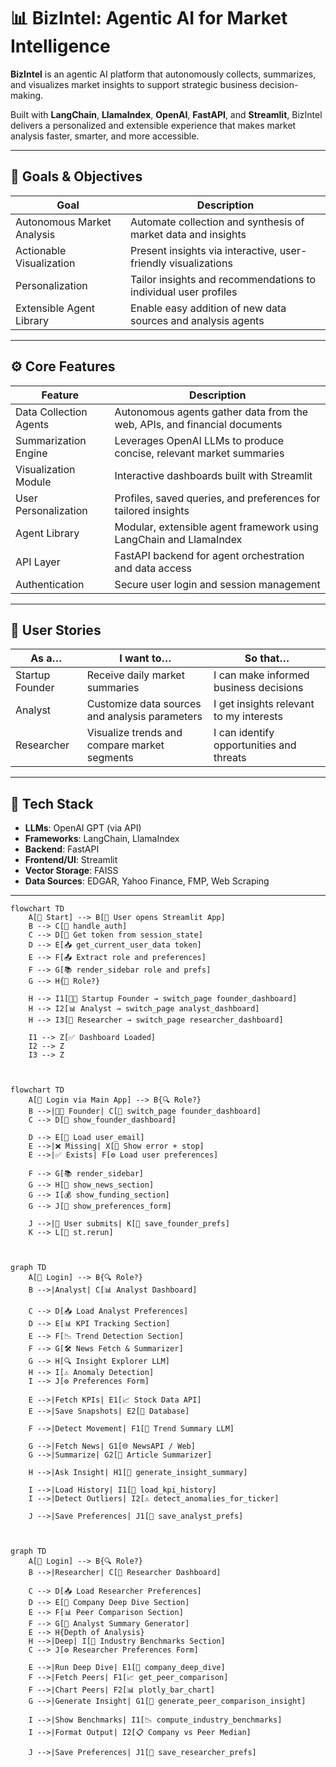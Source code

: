 # 📊 BizIntel: Agentic AI for Market Intelligence

**BizIntel** is an agentic AI platform that autonomously collects, summarizes, and visualizes market insights to support strategic business decision-making.

Built with **LangChain**, **LlamaIndex**, **OpenAI**, **FastAPI**, and **Streamlit**, BizIntel delivers a personalized and extensible experience that makes market analysis faster, smarter, and more accessible.

---

## 🎯 Goals & Objectives

| Goal                     | Description                                                                 |
|--------------------------|-----------------------------------------------------------------------------|
| Autonomous Market Analysis | Automate collection and synthesis of market data and insights              |
| Actionable Visualization | Present insights via interactive, user-friendly visualizations              |
| Personalization          | Tailor insights and recommendations to individual user profiles             |
| Extensible Agent Library | Enable easy addition of new data sources and analysis agents                |

---

## ⚙️ Core Features

| Feature               | Description                                                                 |
|------------------------|-----------------------------------------------------------------------------|
| Data Collection Agents | Autonomous agents gather data from the web, APIs, and financial documents   |
| Summarization Engine   | Leverages OpenAI LLMs to produce concise, relevant market summaries         |
| Visualization Module   | Interactive dashboards built with Streamlit                                 |
| User Personalization   | Profiles, saved queries, and preferences for tailored insights               |
| Agent Library          | Modular, extensible agent framework using LangChain and LlamaIndex           |
| API Layer              | FastAPI backend for agent orchestration and data access                      |
| Authentication         | Secure user login and session management                                     |

---

## 👥 User Stories

| As a…            | I want to…                                     | So that…                                      |
|------------------|--------------------------------------------------|-----------------------------------------------|
| Startup Founder  | Receive daily market summaries                   | I can make informed business decisions         |
| Analyst          | Customize data sources and analysis parameters   | I get insights relevant to my interests        |
| Researcher       | Visualize trends and compare market segments     | I can identify opportunities and threats       |

---

## 🚀 Tech Stack

- **LLMs**: OpenAI GPT (via API)
- **Frameworks**: LangChain, LlamaIndex
- **Backend**: FastAPI
- **Frontend/UI**: Streamlit
- **Vector Storage**: FAISS
- **Data Sources**: EDGAR, Yahoo Finance, FMP, Web Scraping

---

```mermaid
flowchart TD
    A[🚀 Start] --> B[📂 User opens Streamlit App]
    B --> C[🔐 handle_auth]
    C --> D[🪪 Get token from session_state]
    D --> E[📥 get_current_user_data token]
    E --> F[📤 Extract role and preferences]
    F --> G[📚 render_sidebar role and prefs]
    G --> H{🧭 Role?}
    
    H --> I1[🧑‍🚀 Startup Founder → switch_page founder_dashboard]
    H --> I2[📊 Analyst → switch_page analyst_dashboard]
    H --> I3[🔬 Researcher → switch_page researcher_dashboard]
    
    I1 --> Z[✅ Dashboard Loaded]
    I2 --> Z
    I3 --> Z


```
```mermaid

flowchart TD
    A[🔐 Login via Main App] --> B{🔍 Role?}
    B -->|🧑‍🚀 Founder| C[🔄 switch_page founder_dashboard]
    C --> D[🧭 show_founder_dashboard]

    D --> E[📧 Load user_email]
    E -->|❌ Missing| X[🚫 Show error + stop]
    E -->|✅ Exists| F[⚙️ Load user preferences]

    F --> G[📚 render_sidebar]
    G --> H[📰 show_news_section]
    G --> I[💰 show_funding_section]
    G --> J[📝 show_preferences_form]

    J -->|📨 User submits| K[💾 save_founder_prefs]
    K --> L[🔁 st.rerun]


```
```mermaid

graph TD
    A[🔐 Login] --> B{🔍 Role?}
    B -->|Analyst| C[📊 Analyst Dashboard]

    C --> D[📥 Load Analyst Preferences]
    D --> E[📊 KPI Tracking Section]
    E --> F[📉 Trend Detection Section]
    F --> G[🛠 News Fetch & Summarizer]
    G --> H[🔍 Insight Explorer LLM]
    H --> I[⚠️ Anomaly Detection]
    I --> J[⚙️ Preferences Form]

    E -->|Fetch KPIs| E1[📈 Stock Data API]
    E -->|Save Snapshots| E2[📝 Database]

    F -->|Detect Movement| F1[🧠 Trend Summary LLM]

    G -->|Fetch News| G1[🌐 NewsAPI / Web]
    G -->|Summarize| G2[🧠 Article Summarizer]

    H -->|Ask Insight| H1[🧠 generate_insight_summary]

    I -->|Load History| I1[📂 load_kpi_history]
    I -->|Detect Outliers| I2[⚠️ detect_anomalies_for_ticker]

    J -->|Save Preferences| J1[💾 save_analyst_prefs]


```
```mermaid

graph TD
    A[🔐 Login] --> B{🔍 Role?}
    B -->|Researcher| C[🔬 Researcher Dashboard]

    C --> D[📥 Load Researcher Preferences]
    D --> E[🏢 Company Deep Dive Section]
    E --> F[📊 Peer Comparison Section]
    F --> G[🤖 Analyst Summary Generator]
    E --> H{Depth of Analysis}
    H -->|Deep| I[🧭 Industry Benchmarks Section]
    C --> J[⚙️ Researcher Preferences Form]

    E -->|Run Deep Dive| E1[🧠 company_deep_dive]
    F -->|Fetch Peers| F1[📈 get_peer_comparison]
    F -->|Chart Peers| F2[📊 plotly_bar_chart]
    G -->|Generate Insight| G1[🧠 generate_peer_comparison_insight]

    I -->|Show Benchmarks| I1[📉 compute_industry_benchmarks]
    I -->|Format Output| I2[📋 Company vs Peer Median]

    J -->|Save Preferences| J1[💾 save_researcher_prefs]

```
